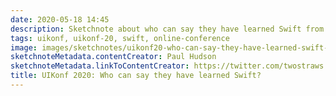```yaml
---
date: 2020-05-18 14:45
description: Sketchnote about who can say they have learned Swift from UIKonf 2020 (online conference)
tags: uikonf, uikonf-20, swift, online-conference
image: images/sketchnotes/uikonf20-who-can-say-they-have-learned-swift-small.jpg
sketchnoteMetadata.contentCreator: Paul Hudson
sketchnoteMetadata.linkToContentCreator: https://twitter.com/twostraws
title: UIKonf 2020: Who can say they have learned Swift?
---
```

